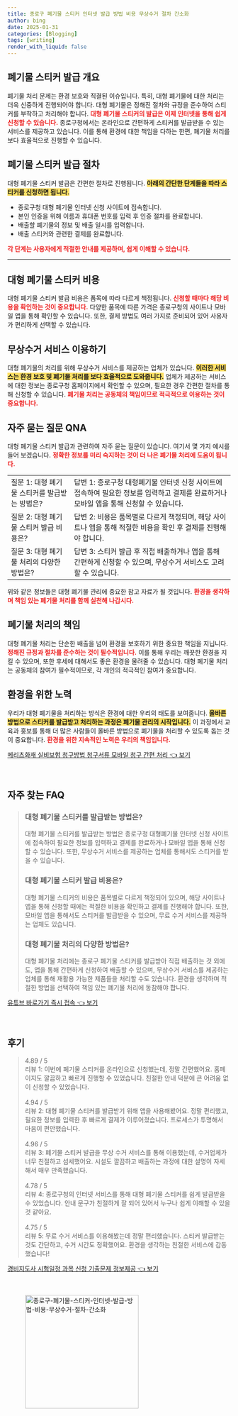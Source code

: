 ```yaml
---
title: 종로구 폐기물 스티커 인터넷 발급 방법 비용 무상수거 절차 간소화
author: bing
date: 2025-01-31
categories: [Blogging]
tags: [writing]
render_with_liquid: false
---
```



<h2 id='폐기물_스티커_발급_개요'>폐기물 스티커 발급 개요</h2>

<p>폐기물 처리 문제는 환경 보호와 직결된 이슈입니다. 특히, 대형 폐기물에 대한 처리는 더욱 신중하게 진행되어야 합니다. 대형 폐기물은 정해진 절차와 규정을 준수하여 스티커를 부착하고 처리해야 합니다. <b><span style="color: #ee2323;">대형 폐기물 스티커의 발급은 이제 인터넷을 통해 쉽게 신청할 수 있습니다.</span></b> 종로구청에서는 온라인으로 간편하게 스티커를 발급받을 수 있는 서비스를 제공하고 있습니다. 이를 통해 환경에 대한 책임을 다하는 한편, 폐기물 처리를 보다 효율적으로 진행할 수 있습니다.</p>

<h2 id='폐기물_스티커_발급_절차'>폐기물 스티커 발급 절차</h2>

<p>대형 폐기물 스티커 발급은 간편한 절차로 진행됩니다. <b><span style="background-color: #ffe066;">아래의 간단한 단계들을 따라 스티커를 신청하면 됩니다.</span></b></p>

<ul>
    <li>종로구청 대형 폐기물 인터넷 신청 사이트에 접속합니다.</li>
    <li>본인 인증을 위해 이름과 휴대폰 번호를 입력 후 인증 절차를 완료합니다.</li>
    <li>배출할 폐기물의 정보 및 배출 일시를 입력합니다.</li>
    <li>배출 스티커와 관련한 결제를 완료합니다.</li>
</ul>

<p><b><span style="color: #ee2323;">각 단계는 사용자에게 적절한 안내를 제공하며, 쉽게 이해할 수 있습니다.</span></b></p>

<hr />

<h2 id='대형_폐기물_스티커_비용'>대형 폐기물 스티커 비용</h2>

<p>대형 폐기물 스티커 발급 비용은 품목에 따라 다르게 책정됩니다. <b><span style="color: #ee2323;">신청할 때마다 해당 비용을 확인하는 것이 중요합니다.</span></b> 다양한 품목에 따른 가격은 종로구청의 사이트나 모바일 앱을 통해 확인할 수 있습니다. 또한, 결제 방법도 여러 가지로 준비되어 있어 사용자가 편리하게 선택할 수 있습니다.</p>

<h2 id='무상수거_서비스_이용하기'>무상수거 서비스 이용하기</h2>

<p>대형 폐기물의 처리를 위해 무상수거 서비스를 제공하는 업체가 있습니다. <b><span style="background-color: #ffe066;">이러한 서비스는 환경 보호 및 폐기물 처리를 보다 효율적으로 도와줍니다.</span></b> 업체가 제공하는 서비스에 대한 정보는 종로구청 홈페이지에서 확인할 수 있으며, 필요한 경우 간편한 절차를 통해 신청할 수 있습니다. <b><span style="color: #ee2323;">폐기물 처리는 공동체의 책임이므로 적극적으로 이용하는 것이 중요합니다.</span></b></p>

<h2 id='자주_묻는_질문_QNA'>자주 묻는 질문 QNA</h2>

<p>대형 폐기물 스티커 발급과 관련하여 자주 묻는 질문이 있습니다. 여기서 몇 가지 예시를 들어 보겠습니다. <b><span style="color: #ee2323;">정확한 정보를 미리 숙지하는 것이 더 나은 폐기물 처리에 도움이 됩니다.</span></b></p>

<table>
    <tr>
        <td>질문 1: 대형 폐기물 스티커를 발급받는 방법은?</td>
        <td>답변 1: 종로구청 대형폐기물 인터넷 신청 사이트에 접속하여 필요한 정보를 입력하고 결제를 완료하거나 모바일 앱을 통해 신청할 수 있습니다.</td>
    </tr>
    <tr>
        <td>질문 2: 대형 폐기물 스티커 발급 비용은?</td>
        <td>답변 2: 비용은 품목별로 다르게 책정되며, 해당 사이트나 앱을 통해 적절한 비용을 확인 후 결제를 진행해야 합니다.</td>
    </tr>
    <tr>
        <td>질문 3: 대형 폐기물 처리의 다양한 방법은?</td>
        <td>답변 3: 스티커 발급 후 직접 배출하거나 앱을 통해 간편하게 신청할 수 있으며, 무상수거 서비스도 고려할 수 있습니다.</td>
    </tr>
</table>

<p>위와 같은 정보들은 대형 폐기물 관리에 중요한 참고 자료가 될 것입니다. <b><span style="color: #ee2323;">환경을 생각하며 책임 있는 폐기물 처리를 함께 실천해 나갑시다.</span></b></p>

<h2 id='폐기물_처리의_책임'>폐기물 처리의 책임</h2>

<p>대형 폐기물 처리는 단순한 배출을 넘어 환경을 보호하기 위한 중요한 책임을 지닙니다. <b><span style="color: #ee2323;">정해진 규정과 절차를 준수하는 것이 필수적입니다.</span></b> 이를 통해 우리는 깨끗한 환경을 지킬 수 있으며, 또한 후세에 대해서도 좋은 환경을 물려줄 수 있습니다. 대형 폐기물 처리는 공동체의 참여가 필수적이므로, 각 개인의 적극적인 참여가 중요합니다.</p>

<h2 id='환경을_위한_노력'>환경을 위한 노력</h2>

<p>우리가 대형 폐기물을 처리하는 방식은 환경에 대한 우리의 태도를 보여줍니다. <b><span style="background-color: #ffe066;">올바른 방법으로 스티커를 발급받고 처리하는 과정은 폐기물 관리의 시작입니다.</span></b> 이 과정에서 교육과 홍보를 통해 더 많은 사람들이 올바른 방법으로 폐기물을 처리할 수 있도록 돕는 것이 중요합니다. <b><span style="color: #ee2323;">환경을 위한 지속적인 노력은 우리의 책임입니다.</span></b></p>


<p><a class="click-button" title="메리츠화재 실비보험 청구방법 청구서류 모바일 청구 간편 처리" href="https://greenforu.github.io/posts/%EB%A9%94%EB%A6%AC%EC%B8%A0%ED%99%94%EC%9E%AC-%EC%8B%A4%EB%B9%84%EB%B3%B4%ED%97%98-%EC%B2%AD%EA%B5%AC%EB%B0%A9%EB%B2%95-%EC%B2%AD%EA%B5%AC%EC%84%9C%EB%A5%98-%EB%AA%A8%EB%B0%94%EC%9D%BC-%EC%B2%AD%EA%B5%AC-%EA%B0%84%ED%8E%B8-%EC%B2%98%EB%A6%AC/" rel="dofollow">메리츠화재 실비보험 청구방법 청구서류 모바일 청구 간편 처리 👈 보기</a></p><br>
<h2 id='자주_찾는_FAQ'>자주 찾는 FAQ</h2>
<div itemscope="" itemtype="https://schema.org/FAQPage"> 
<blockquote> 
<div itemscope="" itemprop="mainEntity" itemtype="https://schema.org/Question"> 
<h3 itemprop="name">대형 폐기물 스티커를 발급받는 방법은?</h3> 
<div itemscope="" itemprop="acceptedAnswer" itemtype="https://schema.org/Answer"> 
<span itemprop="text"> 
<p>대형 폐기물 스티커를 발급받는 방법은 종로구청 대형폐기물 인터넷 신청 사이트에 접속하여 필요한 정보를 입력하고 결제를 완료하거나 모바일 앱을 통해 신청할 수 있습니다. 또한, 무상수거 서비스를 제공하는 업체를 통해서도 스티커를 받을 수 있습니다.</p> 
</span> 
</div> 
</div> 
<div itemscope="" itemprop="mainEntity" itemtype="https://schema.org/Question"> 
<h3 itemprop="name">대형 폐기물 스티커 발급 비용은?</h3> 
<div itemscope="" itemprop="acceptedAnswer" itemtype="https://schema.org/Answer"> 
<span itemprop="text"> 
<p>대형 폐기물 스티커의 비용은 품목별로 다르게 책정되어 있으며, 해당 사이트나 앱을 통해 신청할 때에는 적절한 비용을 확인하고 결제를 진행해야 합니다. 또한, 모바일 앱을 통해서도 스티커를 발급받을 수 있으며, 무료 수거 서비스를 제공하는 업체도 있습니다.</p> 
</span> 
</div> 
</div> 
<div itemscope="" itemprop="mainEntity" itemtype="https://schema.org/Question"> 
<h3 itemprop="name">대형 폐기물 처리의 다양한 방법은?</h3> 
<div itemscope="" itemprop="acceptedAnswer" itemtype="https://schema.org/Answer"> 
<span itemprop="text"> 
<p>대형 폐기물 처리에는 종로구 폐기물 스티커를 발급받아 직접 배출하는 것 외에도, 앱을 통해 간편하게 신청하여 배출할 수 있으며, 무상수거 서비스를 제공하는 업체를 통해 재활용 가능한 제품들을 처리할 수도 있습니다. 환경을 생각하며 적절한 방법을 선택하여 책임 있는 폐기물 처리에 동참해야 합니다.</p> 
</span> 
</div> 
</div> 
</blockquote> 
</div>
<p><a class="click-button" title="유튜브 바로가기 즉시 접속" href="https://greenforu.github.io/posts/%EC%9C%A0%ED%8A%9C%EB%B8%8C-%EB%B0%94%EB%A1%9C%EA%B0%80%EA%B8%B0-%EC%A6%89%EC%8B%9C-%EC%A0%91%EC%86%8D/" rel="dofollow">유튜브 바로가기 즉시 접속 👈 보기</a></p><br>
<h2 id='후기'>후기</h2>
<div itemscope itemtype="https://schema.org/Product">
  <blockquote>
  <div itemprop="review" itemscope itemtype="https://schema.org/Review">
      <div itemprop="reviewRating" itemscope itemtype="https://schema.org/Rating"> <span itemprop="ratingValue">4.89</span> / <span itemprop="bestRating">5</span> </div>
      <span itemprop="reviewBody">리뷰 1: 이번에 폐기물 스티커를 온라인으로 신청했는데, 정말 간편했어요. 홈페이지도 깔끔하고 빠르게 진행할 수 있었습니다. 친절한 안내 덕분에 큰 어려움 없이 신청할 수 있었습니다.</span>
  </div>
  <br>
  <div itemprop="review" itemscope itemtype="https://schema.org/Review">
      <div itemprop="reviewRating" itemscope itemtype="https://schema.org/Rating"> <span itemprop="ratingValue">4.94</span> / <span itemprop="bestRating">5</span> </div>
      <span itemprop="reviewBody">리뷰 2: 대형 폐기물 스티커를 발급받기 위해 앱을 사용해봤어요. 정말 편리했고, 필요한 정보를 입력한 후 빠르게 결제가 이루어졌습니다. 프로세스가 투명해서 마음이 편안했습니다.</span>
  </div>
  <br>
  <div itemprop="review" itemscope itemtype="https://schema.org/Review">
      <div itemprop="reviewRating" itemscope itemtype="https://schema.org/Rating"> <span itemprop="ratingValue">4.96</span> / <span itemprop="bestRating">5</span> </div>
      <span itemprop="reviewBody">리뷰 3: 폐기물 스티커 발급을 무상 수거 서비스를 통해 이용했는데, 수거업체가 너무 친절하고 섬세했어요. 시설도 깔끔하고 배출하는 과정에 대한 설명이 자세해서 매우 만족했습니다.</span>
  </div>
  <br>
  <div itemprop="review" itemscope itemtype="https://schema.org/Review">
      <div itemprop="reviewRating" itemscope itemtype="https://schema.org/Rating"> <span itemprop="ratingValue">4.78</span> / <span itemprop="bestRating">5</span> </div>
      <span itemprop="reviewBody">리뷰 4: 종로구청의 인터넷 서비스를 통해 대형 폐기물 스티커를 쉽게 발급받을 수 있었습니다. 안내 문구가 친절하게 잘 되어 있어서 누구나 쉽게 이해할 수 있을 것 같아요.</span>
  </div>
  <br>
  <div itemprop="review" itemscope itemtype="https://schema.org/Review">
      <div itemprop="reviewRating" itemscope itemtype="https://schema.org/Rating"> <span itemprop="ratingValue">4.75</span> / <span itemprop="bestRating">5</span> </div>
      <span itemprop="reviewBody">리뷰 5: 무료 수거 서비스를 이용해봤는데 정말 편리했습니다. 스티커 발급받는 것도 간단하고, 수거 시간도 정확했어요. 환경을 생각하는 친절한 서비스에 감동했습니다!</span>
  </div>
  </blockquote>
</div>
<p><a class="click-button" title="경비지도사 시험일정 과목 신청 기출문제 정보제공" href="https://greenforu.github.io/posts/%EA%B2%BD%EB%B9%84%EC%A7%80%EB%8F%84%EC%82%AC-%EC%8B%9C%ED%97%98%EC%9D%BC%EC%A0%95-%EA%B3%BC%EB%AA%A9-%EC%8B%A0%EC%B2%AD-%EA%B8%B0%EC%B6%9C%EB%AC%B8%EC%A0%9C-%EC%A0%95%EB%B3%B4%EC%A0%9C%EA%B3%B5/" rel="dofollow">경비지도사 시험일정 과목 신청 기출문제 정보제공 👈 보기</a></p><br>
<figure class="image"><img src="https://greenforu.github.io/assets/img/thumbnail/종로구-폐기물-스티커-인터넷-발급-방법-비용-무상수거-절차-간소화.webp" alt="종로구-폐기물-스티커-인터넷-발급-방법-비용-무상수거-절차-간소화" width="256" height="256"></figure>